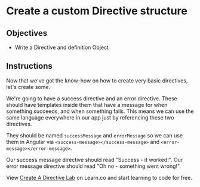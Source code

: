# Create a custom Directive structure

## Objectives

- Write a Directive and definition Object

## Instructions

Now that we've got the know-how on how to create very basic directives, let's create some.

We're going to have a success directive and an error directive. These should have templates inside them that have a message for when something succeeds, and when something fails. This means we can use the same language everywhere in our app just by referencing these two directives.

They should be named `successMessage` and `errorMessage` so we can use them in Angular via `<success-message></success-message>` and `<error-message></error-message>`.


Our success message directive should read "Success - it worked!". Our error message directive should read "Oh no - something went wrong!".

<p data-visibility='hidden'>View <a href='https://learn.co/lessons/angular-create-a-directive-lab'>Create A Directive Lab</a> on Learn.co and start learning to code for free.</p>

